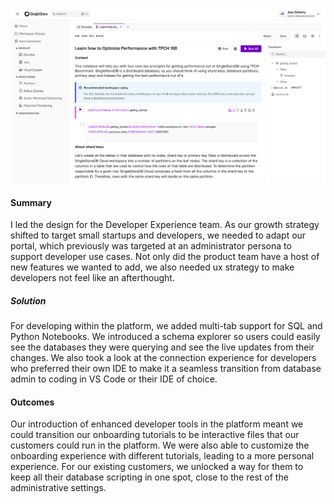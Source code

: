 ![image of notebooks](./public/images/splashDevex.png)

#### Summary
I led the design for the Developer Experience team. As our growth strategy shifted to target small startups and developers, we needed to adapt our portal, which previously was targeted at an administrator persona to support developer use cases. Not only did the product team have a host of new features we wanted to add, we also needed ux strategy to make developers not feel like an afterthought.

##### Solution
For developing within the platform, we added multi-tab support for SQL and Python Notebooks. We introduced a schema explorer so users could easily see the databases they were querying and see the live updates from their changes. We also took a look at the connection experience for developers who preferred their own IDE to make it a seamless transition from database admin to coding in VS Code or their IDE of choice. 

#### Outcomes
Our introduction of enhanced developer tools in the platform meant we could transition our onboarding tutorials to be interactive files that our customers could run in the platform. We were also able to customize the onboarding experience with different tutorials, leading to a more personal experience. For our existing customers, we unlocked a way for them to keep all their database scripting in one spot, close to the rest of the administrative settings. 